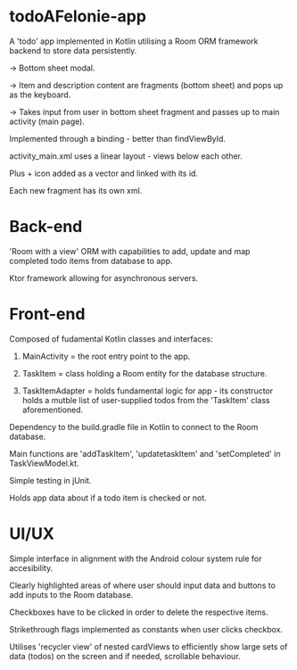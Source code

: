 # todoAFelonie-app
A 'todo' app implemented in Kotlin utilising a Room ORM framework backend to store data persistently.

-> Bottom sheet modal.

-> Item and description content are fragments (bottom sheet) and pops up as the keyboard.

-> Takes input from user in bottom sheet fragment and passes up to main activity (main page).

Implemented through a binding - better than findViewById.

activity_main.xml uses a linear layout - views below each other.

Plus + icon added as a vector and linked with its id.

Each new fragment has its own xml.


# Back-end
'Room with a view' ORM with capabilities to add, update and map completed todo items from database to app.

Ktor framework allowing for asynchronous servers.

# Front-end
Composed of fudamental Kotlin classes and interfaces: 

1) MainActivity = the root entry point to the app.

2) TaskItem = class holding a Room entity for the database structure.

3) TaskItemAdapter = holds fundamental logic for app - its constructor holds a mutble list of user-supplied todos from the 'TaskItem' class aforementioned.

Dependency to the build.gradle file in Kotlin to connect to the Room database.

Main functions are 'addTaskItem', 'updatetaskItem' and 'setCompleted' in TaskViewModel.kt.

Simple testing in jUnit.

Holds app data about if a todo item is checked or not.

# UI/UX
Simple interface in alignment with the Android colour system rule for accesibility.

Clearly highlighted areas of where user should input data and buttons to add inputs to the Room database.

Checkboxes have to be clicked in order to delete the respective items.

Strikethrough flags implemented as constants when user clicks checkbox.

Utilises 'recycler view' of nested cardViews to efficiently show large sets of data (todos) on the screen and if needed, scrollable behaviour.
